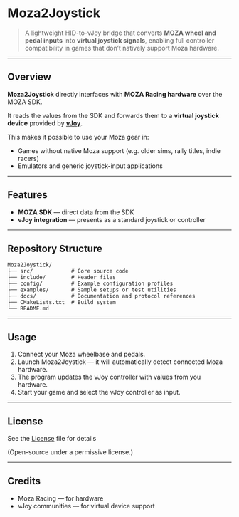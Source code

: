 # Moza2Joystick

> A lightweight HID-to-vJoy bridge that converts **MOZA wheel and pedal inputs** into **virtual joystick signals**, enabling full controller compatibility in games that don’t natively support Moza hardware.

---

## Overview

**Moza2Joystick** directly interfaces with **MOZA Racing hardware** over the MOZA SDK.

It reads the values from the SDK and forwards them to a **virtual joystick device** provided by [**vJoy**](http://vjoystick.sourceforge.net/).

This makes it possible to use your Moza gear in:
- Games without native Moza support (e.g. older sims, rally titles, indie racers)
- Emulators and generic joystick-input applications

---

## Features

- **MOZA SDK** — direct data from the SDK
- **vJoy integration** — presents as a standard joystick or controller

---

## Repository Structure

```
Moza2Joystick/
├── src/            # Core source code
├── include/        # Header files
├── config/         # Example configuration profiles
├── examples/       # Sample setups or test utilities
├── docs/           # Documentation and protocol references
├── CMakeLists.txt  # Build system
└── README.md
```

---

## Usage

1. Connect your Moza wheelbase and pedals.
2. Launch Moza2Joystick — it will automatically detect connected Moza hardware.
3. The program updates the vJoy controller with values from you hardware.
4. Start your game and select the vJoy controller as input.

---

## License
See the [License](./LICENSE) file for details

(Open-source under a permissive license.)

---

## Credits
- Moza Racing — for hardware
- vJoy communities — for virtual device support
